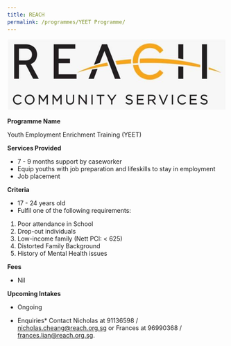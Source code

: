 ```yaml
---
title: REACH
permalink: /programmes/YEET Programme/
---
```


![Reach-logo](/images/Reach-logo.jpg)

**Programme Name**

Youth Employment Enrichment Training (YEET)

**Services Provided**
* 7 - 9 months support by caseworker 
* Equip youths with job preparation and lifeskills to stay in employment
* Job placement 

**Criteria**
* 17 - 24 years old 
* Fulfil one of the following requirements:
1. Poor attendance in School  
2. Drop-out individuals  
3. Low-income family (Nett PCI: < 625) 
4. Distorted Family Background  
5. History of Mental Health issues 

**Fees**
* Nil 

**Upcoming Intakes**
* Ongoing 

* Enquiries* 
Contact Nicholas at 91136598 / nicholas.cheang@reach.org.sg or Frances at 96990368 / frances.lian@reach.org.sg. 


